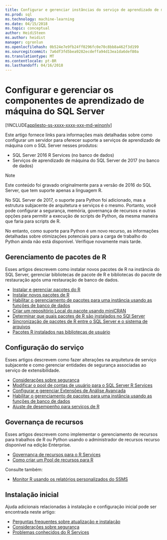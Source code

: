 ```yaml
---
title: Configurar e gerenciar instâncias do serviço de aprendizado de máquina do SQL Server | Microsoft Docs
ms.prod: sql
ms.technology: machine-learning
ms.date: 04/15/2018
ms.topic: conceptual
author: HeidiSteen
ms.author: heidist
manager: cgronlun
ms.openlocfilehash: 0b524e7e9fb24ff0296fc0e70c8bb8a462f3d199
ms.sourcegitcommit: 7a6df3fd5bea9282ecdeffa94d13ea1da6def80a
ms.translationtype: MT
ms.contentlocale: pt-BR
ms.lasthandoff: 04/16/2018
---
```

# <a name="configure-and-manage-machine-learning-components-in-sql-server"></a>Configurar e gerenciar os componentes de aprendizado de máquina do SQL Server
[!INCLUDE[appliesto-ss-xxxx-xxxx-xxx-md-winonly](../../includes/appliesto-ss-xxxx-xxxx-xxx-md-winonly.md)]

Este artigo fornece links para informações mais detalhadas sobre como configurar um servidor para oferecer suporte a serviços de aprendizado de máquina com o SQL Server nesses produtos:

+ SQL Server 2016 R Services (no banco de dados)
+ Serviços de aprendizado de máquina do SQL Server de 2017 (no banco de dados)

> [!NOTE]
> 
> Este conteúdo foi gravado originalmente para a versão de 2016 do SQL Server, que tem suporte apenas a linguagem R.
> 
> No SQL Server de 2017, o suporte para Python foi adicionado, mas a estrutura subjacente de arquitetura e serviços é o mesmo. Portanto, você pode configurar a segurança, memória, governança de recursos e outras opções para permitir a execução de scripts de Python, da mesma maneira que faria para scripts de R.
> 
> No entanto, como suporte para Python é um novo recurso, as informações detalhadas sobre otimizações potenciais para a carga de trabalho do Python ainda não está disponível. Verifique novamente mais tarde.

## <a name="r-package-management"></a>Gerenciamento de pacotes de R

Esses artigos descrevem como instalar novos pacotes de R na instância do SQL Server, gerenciar bibliotecas de pacote de R e bibliotecas do pacote de restauração após uma restauração de banco de dados.

+ [Instalar e gerenciar pacotes do R](installing-and-managing-r-packages.md)
+ [Instalar novos pacotes de R](install-additional-r-packages-on-sql-server.md)
+ [Habilitar o gerenciamento de pacotes para uma instância usando as funções de banco de dados](r-package-how-to-enable-or-disable.md)
+ [Criar um repositório Local do pacote usando miniCRAN](create-a-local-package-repository-using-minicran.md)
+ [Determinar que quais pacotes de R são instalados no SQl Server](determine-which-packages-are-installed-on-sql-server.md)
+ [Sincronização de pacotes de R entre o SQL Server e o sistema de arquivos](package-install-uninstall-and-sync.md)
+ [Pacotes R instalados nas bibliotecas de usuário](packages-installed-in-user-libraries.md)

## <a name="service-configuration"></a>Configuração do serviço

Esses artigos descrevem como fazer alterações na arquitetura de serviço subjacente e como gerenciar entidades de segurança associadas ao serviço de extensibilidade.

+ [Considerações sobre segurança](security-considerations-for-the-r-runtime-in-sql-server.md)
+ [Modificar o pool de contas de usuário para o SQL Server R Services](../../advanced-analytics/r/modify-the-user-account-pool-for-sql-server-r-services.md)
+ [Configurar e gerenciar Extensões de Análise Avançada](../../advanced-analytics/r/configure-and-manage-advanced-analytics-extensions.md)
+ [Habilitar o gerenciamento de pacotes para uma instância usando as funções de banco de dados](r-package-how-to-enable-or-disable.md)
+ [Ajuste de desempenho para serviços de R](sql-server-r-services-performance-tuning.md)

## <a name="resource-governance"></a>Governança de recursos

Esses artigos descrevem como implementar o gerenciamento de recursos para trabalhos de R ou Python usando o administrador de recursos recurso disponível na edição Enterprise.

+ [Governança de recursos para o R Services](../../advanced-analytics/r/resource-governance-for-r-services.md)
+ [Como criar um Pool de recursos para R](../../advanced-analytics/r/how-to-create-a-resource-pool-for-r.md)

Consulte também:

+ [Monitor R usando os relatórios personalizados do SSMS](monitor-r-services-using-custom-reports-in-management-studio.md)

## <a name="initial-setup"></a>Instalação inicial

Ajuda adicionais relacionadas à instalação e configuração inicial pode ser encontrada neste artigo:

+ [Perguntas frequentes sobre atualização e instalação](../r/upgrade-and-installation-faq-sql-server-r-services.md)
+ [Considerações sobre segurança](../r/security-considerations-for-the-r-runtime-in-sql-server.md)
+ [Problemas conhecidos do R Services](../../advanced-analytics/known-issues-for-sql-server-machine-learning-services.md)

